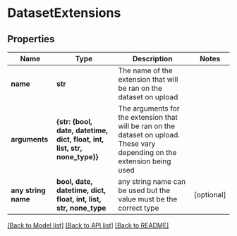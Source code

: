 # DatasetExtensions


## Properties
Name | Type | Description | Notes
------------ | ------------- | ------------- | -------------
**name** | **str** | The name of the extension that will be ran on the dataset on upload | 
**arguments** | **{str: (bool, date, datetime, dict, float, int, list, str, none_type)}** | The arguments for the extension that will be ran on the dataset on upload. These vary depending on the extension being used  | 
**any string name** | **bool, date, datetime, dict, float, int, list, str, none_type** | any string name can be used but the value must be the correct type | [optional]

[[Back to Model list]](../README.md#documentation-for-models) [[Back to API list]](../README.md#documentation-for-api-endpoints) [[Back to README]](../README.md)



